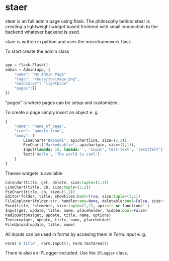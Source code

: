 # staer
stear is an full admin page using flask. The philosophy behind stear is creating a lightweight widget based frontend with small connection to the backend whatever backend is used. 

staer is written in python and uses the microframework flask

To start create the admin class
```python

app = flask.Flask()
admin = Admin(app, {
    "name": "My Admin Page"
    "logo": "route/to/image.png",
    "mainColor": "lightblue"
    "pages":[]
})

```
"pages" is where pages can be setup and customized.

To create a page simply insert an object e. g.
```python
{
    "name": "name_of_page",
    "icon": "google_icon",
    "body": [
        LineChart("Økonomi", apichartline, size=(2,2)),
        PieChart("Markedsaktie", apichartpie, size=(1,1)),
        Input(lambda: 10, lambda:'', 'Input','test-text', 'Tekstfelt'),
        Text('Hello', 'The world is cool')
    ]
}
```

Theese widgets is avaliable
```python
Calendar(title, get, delete, size:tuple=(2,3))
LineChart(title, cb, size:tuple=(2,2))
PieChart(title, cb, size=(1,1))
Editor(folder, title, showFiles:bool=True, size:tuple=(3,1))
FileExplorer(folder:str, handler:any=None, deletable:bool=False, size:tuple=(2,2))
Form(title, *elements, size:tuple=(1,2), api:str or function='')
Input(get, update, title, name, placeholder, hidden:bool=False)
RadioButtons(get, update, title, name, options)
Textarea(get, update, title, name, placeholder)
FileUpload(update, title, name)
```

All inputs can be used in forms by accesing them in Form.Input e. g. 

```python
Form('A title', Form.Input(), Form.TextArea())
```

There is also an IPLogger included. Use the `IPLogger` class. 